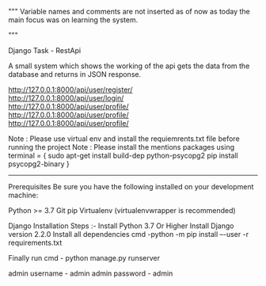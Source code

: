 """
Variable names and comments are not inserted as of now
as today the main focus was on learning the system.

"""

Django Task - RestApi

A small system which shows the working of the api
gets the data from the database and returns in JSON response.

http://127.0.0.1:8000/api/user/register/ <br>
http://127.0.0.1:8000/api/user/login/ <br>
http://127.0.0.1:8000/api/user/profile/ <br>
http://127.0.0.1:8000/api/user/profile/ <br>
http://127.0.0.1:8000/api/user/profile/ <br>

Note : Please use virtual env and install the requiemrents.txt file before running the project
Note : Please install the mentions packages using terminal = {
                sudo apt-get install build-dep python-psycopg2
                pip install psycopg2-binary 
}

-------------------------------------------------------

Prerequisites Be sure you have the following installed on your development machine:

Python >= 3.7 Git pip Virtualenv (virtualenvwrapper is recommended)

Django Installation Steps :- Install Python 3.7 Or Higher Install Django version 2.2.0 Install all dependencies cmd -python -m pip install –-user -r requirements.txt

Finally run cmd - python manage.py runserver

admin username - admin admin password - admin